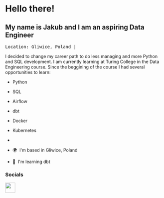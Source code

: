 Hello there!
============

 My name is Jakub and I am an aspiring Data Engineer
----------------------------------------------------
<samp>Location: Gliwice, Poland | <a href="https://www.linkedin.com/in/jakub-kluz-346b7958/" target="_blank" rel="noreferrer">
<picture>
<source media="(prefers-color-scheme: dark)" srcset="https://raw.githubusercontent.com/danielcranney/readme-generator/main/public/icons/socials/linkedin-dark.svg" />
<source media="(prefers-color-scheme: light)" srcset="https://raw.githubusercontent.com/danielcranney/readme-generator/main/public/icons/socials/linkedin.svg" />
</picture>
</a></samp>

I decided to change my career path to do less managing and more Python and SQL development. I am currently learning at Turing College in the Data Engineering course. Since the beggining of the course I had several opportunities to learn:
* Python
* SQL
* Airflow
* dbt
* Docker
* Kubernetes
* 

*   🌍  I'm based in Gliwice, Poland
*   🧠  I'm learning dbt

                    
### Socials
<p align="left">
<a href="https://www.github.com/zakapior" target="_blank" rel="noreferrer">
<picture>
<source media="(prefers-color-scheme: dark)" srcset="https://raw.githubusercontent.com/danielcranney/readme-generator/main/public/icons/socials/github-dark.svg" />
<source media="(prefers-color-scheme: light)" srcset="https://raw.githubusercontent.com/danielcranney/readme-generator/main/public/icons/socials/github.svg" />
<img src="https://raw.githubusercontent.com/danielcranney/readme-generator/main/public/icons/socials/github.svg" width="32" height="32" />
</picture>
</a>
<a href="https://www.linkedin.com/in/jakub-kluz-346b7958/" target="_blank" rel="noreferrer">
<picture>
<source media="(prefers-color-scheme: dark)" srcset="https://raw.githubusercontent.com/danielcranney/readme-generator/main/public/icons/socials/linkedin-dark.svg" />
<source media="(prefers-color-scheme: light)" srcset="https://raw.githubusercontent.com/danielcranney/readme-generator/main/public/icons/socials/linkedin.svg" />
</picture>
</a></p>
